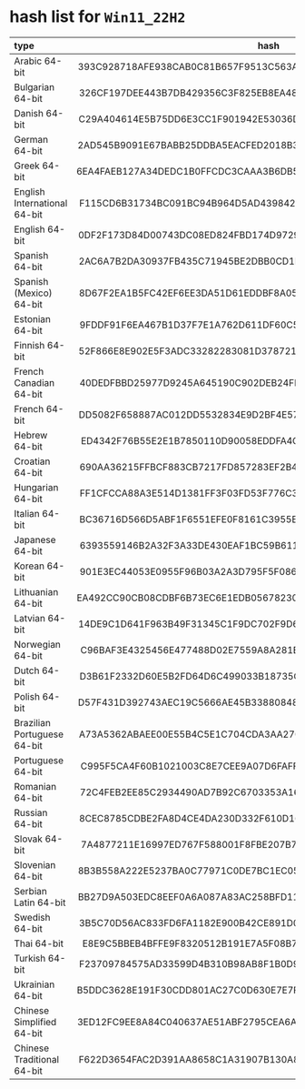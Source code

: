 # hash list for `Win11_22H2`

| type        | hash |
| :--------- | :------------------------------------------------------------: |
|Arabic 64-bit|393C928718AFE938CAB0C81B657F9513C563AED63528F8C8DDDF87FD23443160|
|Bulgarian 64-bit|326CF197DEE443B7DB429356C3F825EB8EA48B2CAB1EED0B22D854F64C192459|
|Danish 64-bit|C29A404614E5B75DD6E3CC1F901942E53036D6E4E0F878123B7D9274673E7BDD|
|German 64-bit|2AD545B9091E67BABB25DDBA5EACFED2018B388557D82A1F2002597DC559661B|
|Greek 64-bit|6EA4FAEB127A34DEDC1B0FFCDC3CAAA3B6DB5C96AE8791671E4DAAAAF8D55AB0|
|English International 64-bit|F115CD6B31734BC091BC94B964D5AD43984285BF229503481E2F7EF94AB7140E|
|English 64-bit|0DF2F173D84D00743DC08ED824FBD174D972929BD84B87FE384ED950F5BDAB22|
|Spanish 64-bit|2AC6A7B2DA30937FB435C71945BE2DBB0CD1B6768850CE9FEC61AFF8E727E15A|
|Spanish (Mexico) 64-bit|8D67F2EA1B5FC42EF6EE3DA51D61EDDBF8A05EABCF3029AEC76A08F29647B2C1|
|Estonian 64-bit|9FDDF91F6EA467B1D37F7E1A762D611DF60C5EC400D55E814B38488FEB659323|
|Finnish 64-bit|52F866E8E902E5F3ADC33282283081D378721C5635A1370AA1888CC6F2557931|
|French Canadian 64-bit|40DEDFBBD25977D9245A645190C902DEB24FFEF4B4B46B823733189B3F378AB0|
|French 64-bit|DD5082F658887AC012DD5532834E9D2BF4E57829DFC6D2A2F1EC328ECFE91BF2|
|Hebrew 64-bit|ED4342F76B55E2E1B7850110D90058EDDFA4CEAEB8B392BAA363F2FF1BBE539E|
|Croatian 64-bit|690AA36215FFBCF883CB7217FD857283EF2B415F8B79D6F9257B6A03ADDFEA14|
|Hungarian 64-bit|FF1CFCCA88A3E514D1381FF3F03FD53F776C32F072F4281D6AAF7EA7835908C1|
|Italian 64-bit|BC36716D566D5ABF1F6551EFE0F8161C3955EDDCB0113680E169CAF23F5A9E14|
|Japanese 64-bit|6393559146B2A32F3A33DE430EAF1BC59B61133A12E2580A2F163540AC43E463|
|Korean 64-bit|901E3EC44053E0955F96B03A2A3D795F5F086A385E669226124912D85D4677A4|
|Lithuanian 64-bit|EA492CC90CB08CDBF6B73EC6E1EDB0567823029CA4EBDF948DD10AAC8C8F181B|
|Latvian 64-bit|14DE9C1D641F963B49F31345C1F9DC702F9D6E8E27957C94E5967692ACAAC970|
|Norwegian 64-bit|C96BAF3E4325456E477488D02E7559A8A281BE0BFA347AE76F5E9411E6C533C7|
|Dutch 64-bit|D3B61F2332D60E5B2FD64D6C499033B18735C6A0A84F445FF0153E6AE43F6CF7|
|Polish 64-bit|D57F431D392743AEC19C5666AE45B3388084880E699E23C4C827946B7DC17760|
|Brazilian Portuguese 64-bit|A73A5362ABAEE00E55B4C5E1C704CDA3AA270E2E2240EF40CE737E0BC5D684EE|
|Portuguese 64-bit|C995F5CA4F60B1021003C8E7CEE9A07D6FAFF95660199E7EE44C833FB1CF0452|
|Romanian 64-bit|72C4FEB2EE85C2934490AD7B92C6703353A167739D98804AFD38EA84960FFAFE|
|Russian 64-bit|8CEC8785CDBE2FA8D4CE4DA230D332F610D165482EBBBF446E056EE4D4202735|
|Slovak 64-bit|7A4877211E16997ED767F588001F8FBE207B7B2C4D183A8E8A45F5E07F885591|
|Slovenian 64-bit|8B3B558A222E5237BA0C77971C0DE7BC1EC0570D970E6142F346C148457CF43A|
|Serbian Latin 64-bit|BB27D9A503EDC8EEF0A6A087A83AC258BFD11DAEC9F21F32D750D66BA9279BE8|
|Swedish 64-bit|3B5C70D56AC833FD6FA1182E900B42CE891D0ED8A31835EBB23F0406EB78C3B3|
|Thai 64-bit|E8E9C5BBEB4BFFE9F8320512B191E7A5F08B7DF302F6D77898F8340EEF577412|
|Turkish 64-bit|F23709784575AD33599D4B310B98AB8F1B0D989840F5DEB74E38BBBD5369ACEE|
|Ukrainian 64-bit|B5DDC3628E191F30CDD801AC27C0D630E7E7FDB2B50ACDBB50E1A2000962DEB2|
|Chinese Simplified 64-bit|3ED12FC9EE8A84C040637AE51ABF2795CEA6A7291319B1C456A4DF1CBC1D625D|
|Chinese Traditional 64-bit|F622D3654FAC2D391AA8658C1A31907B130A82F2E60F528086D2A4752BC00046|
